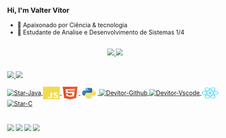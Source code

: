 ### Hi, I'm Valter Vitor

- 🔭 Apaixonado por Ciência & tecnologia
- 🌱 Estudante de Analise e Desenvolvimento de Sistemas 1/4


 

##


<div align="center">
  <a href="https://github.com/DEVitor">
  <img height="150em" src="https://github-readme-stats.vercel.app/api?username=cosclerison&show_icons=true&theme=gotham&include_all_commits=true&count_private=true"/>
  <img height="150em" src="https://github-readme-stats.vercel.app/api/top-langs/?username=cosclerison&layout=compact&langs_count=7&theme=gotham"/>
</div><br><br>
   <img height="160em" src="https://github-readme-stats.vercel.app/api?username=DEVitor&show_icons=true&theme=dracula&include_all_commits=true&count_private=true"/>
  <img height="160em" src="https://github-readme-stats.vercel.app/api/top-langs/?username=DEVitor&layout=compact&langs_count=7&theme=dracula"/>
</div>
                                                                                                                                              
<div style="display: inline_block"><br>
  <img align="center" alt="Star-Java" height="30" width="40" src="https://cdn.jsdelivr.net/gh/devicons/devicon/icons/java/java-original.svg">
  <img align="center" alt="Devitor-Js" height="30" width="40" src="https://raw.githubusercontent.com/devicons/devicon/master/icons/javascript/javascript-plain.svg">
  <img align="center" alt="Devitor-HTML" height="30" width="40" src="https://raw.githubusercontent.com/devicons/devicon/master/icons/html5/html5-original.svg">
  <img align="center" alt="Devitor-Python" height="30" width="40" src="https://raw.githubusercontent.com/devicons/devicon/master/icons/python/python-original.svg">
  <img align="center" alt="Devitor-Github" height="30" width="40" src="https://cdn.jsdelivr.net/gh/devicons/devicon/icons/github/github-original.svg" />
  <img align="center" alt="Devitor-Vscode" height="30" width="40" src="https://cdn.jsdelivr.net/gh/devicons/devicon/icons/vscode/vscode-original.svg" />
  <img align="center" alt="Star-React" height="30" width="40" src="https://raw.githubusercontent.com/devicons/devicon/master/icons/react/react-original.svg">
  <img align="center" alt="Star-C" height="30" width="40" src="https://raw.githubusercontent.com/jmnote/z-icons/master/svg/c.svg">
</div>  

#                                                                                                                                                     
                                                                                                                                                   
<div> 
  <a href="https://instagram.com/vitordrummer77" target="_blank"><img src="https://img.shields.io/badge/-Instagram-%23E4405F?style=for-the-badge&logo=instagram&logoColor=white" target="_blank"></a>
 	<a href="https://discord.com/channels/@me" target="_blank"><img src="https://img.shields.io/badge/Discord-7289DA?style=for-the-badge&logo=discord&logoColor=white" target="_blank"></a> 
  <a href = "mailto:valtervitorfilho@gmail.com"><img src="https://img.shields.io/badge/-Gmail-%23333?style=for-the-badge&logo=gmail&logoColor=white" target="_blank"></a>
  <a href="https://www.linkedin.com/in/valter-vitor-0a3a64aa/" target="_blank"><img src="https://img.shields.io/badge/-LinkedIn-%230077B5?style=for-the-badge&logo=linkedin&logoColor=white" target="_blank"></a> 
  
</div>  
